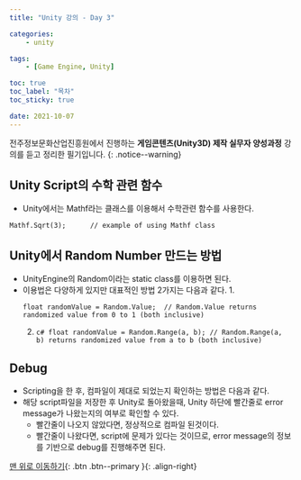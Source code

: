 ```yaml
---
title: "Unity 강의 - Day 3"

categories:
    - unity

tags:
    - [Game Engine, Unity]

toc: true
toc_label: "목차"
toc_sticky: true

date: 2021-10-07
---
```


전주정보문화산업진흥원에서 진행하는 **게임콘텐츠(Unity3D) 제작 실무자 양성과정** 강의를 듣고 정리한 필기입니다.
{: .notice--warning}

## Unity Script의 수학 관련 함수
- Unity에서는 Mathf라는 클래스를 이용해서 수학관련 함수를 사용한다.
```
Mathf.Sqrt(3);      // example of using Mathf class
```

## Unity에서 Random Number 만드는 방법
- UnityEngine의 Random이라는 static class를 이용하면 된다.
- 이용법은 다양하게 있지만 대표적인 방법 2가지는 다음과 같다.
    1. 
    ```
    float randomValue = Random.Value;  // Random.Value returns randomized value from 0 to 1 (both inclusive) 
    ```
    2. ```c# float randomValue = Random.Range(a, b); // Random.Range(a, b) returns randomized value from a to b (both inclusive) ```

## Debug
- Scripting을 한 후, 컴파일이 제대로 되었는지 확인하는 방법은 다음과 같다.
- 해당 script파일을 저장한 후 Unity로 돌아왔을때, Unity 하단에 빨간줄로 error message가 나왔는지의 여부로 확인할 수 있다.
    - 빨간줄이 나오지 않았다면, 정상적으로 컴파일 된것이다.
    - 빨간줄이 나왔다면, script에 문제가 있다는 것이므로, error message의 정보를 기반으로 debug를 진행해주면 된다.



[맨 위로 이동하기](#){: .btn .btn--primary }{: .align-right}